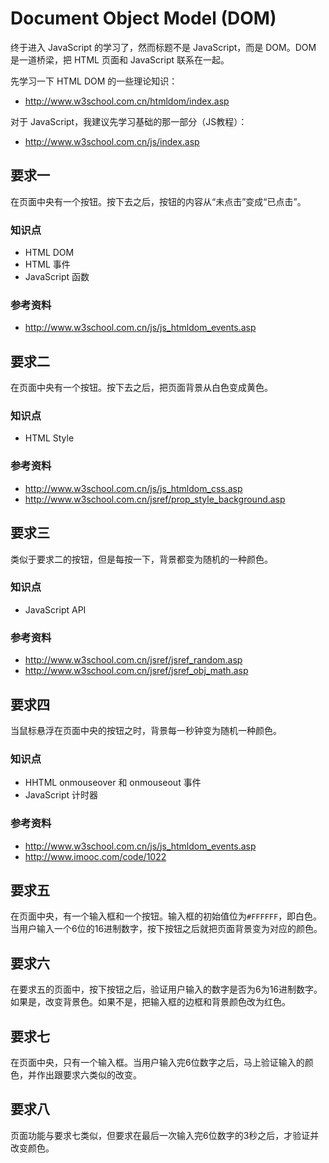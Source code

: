 # Document Object Model (DOM)

终于进入 JavaScript 的学习了，然而标题不是 JavaScript，而是 DOM。DOM 是一道桥梁，把 HTML 页面和 JavaScript 联系在一起。

先学习一下 HTML DOM 的一些理论知识：

- http://www.w3school.com.cn/htmldom/index.asp

对于 JavaScript，我建议先学习基础的那一部分（JS教程）：

- http://www.w3school.com.cn/js/index.asp

## 要求一

在页面中央有一个按钮。按下去之后，按钮的内容从“未点击”变成“已点击”。

### 知识点

- HTML DOM
- HTML 事件
- JavaScript 函数

### 参考资料

- http://www.w3school.com.cn/js/js_htmldom_events.asp

## 要求二

在页面中央有一个按钮。按下去之后，把页面背景从白色变成黄色。

### 知识点

- HTML Style

### 参考资料

- http://www.w3school.com.cn/js/js_htmldom_css.asp
- http://www.w3school.com.cn/jsref/prop_style_background.asp

## 要求三

类似于要求二的按钮，但是每按一下，背景都变为随机的一种颜色。

### 知识点

- JavaScript API

### 参考资料

- http://www.w3school.com.cn/jsref/jsref_random.asp
- http://www.w3school.com.cn/jsref/jsref_obj_math.asp

## 要求四

当鼠标悬浮在页面中央的按钮之时，背景每一秒钟变为随机一种颜色。

### 知识点

- HHTML onmouseover 和 onmouseout 事件
- JavaScript 计时器

### 参考资料

- http://www.w3school.com.cn/js/js_htmldom_events.asp
- http://www.imooc.com/code/1022

## 要求五

在页面中央，有一个输入框和一个按钮。输入框的初始值位为`#FFFFFF`，即白色。当用户输入一个6位的16进制数字，按下按钮之后就把页面背景变为对应的颜色。

## 要求六

在要求五的页面中，按下按钮之后，验证用户输入的数字是否为6为16进制数字。如果是，改变背景色。如果不是，把输入框的边框和背景颜色改为红色。

## 要求七

在页面中央，只有一个输入框。当用户输入完6位数字之后，马上验证输入的颜色，并作出跟要求六类似的改变。

## 要求八

页面功能与要求七类似，但要求在最后一次输入完6位数字的3秒之后，才验证并改变颜色。
